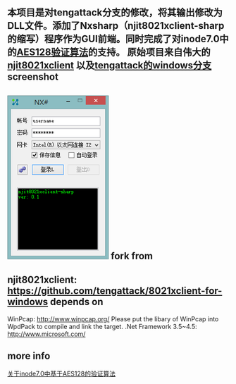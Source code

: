 ﻿本项目是对tengattack分支的修改，将其输出修改为DLL文件。添加了Nxsharp（njit8021xclient-sharp的缩写）程序作为GUI前端。同时完成了对inode7.0中的[AES128验证算法](./documents/h3c_AES_MD5.md)的支持。
原始项目来自伟大的[njit8021xclient](https://github.com/liuqun/njit8021xclient)
以及[tengattack的windows分支](https://github.com/tengattack/8021xclient-for-windows)
screenshot
---
![screenshot](./screenshot.png)
fork from
---
njit8021xclient: https://github.com/tengattack/8021xclient-for-windows
depends on
---
WinPcap: http://www.winpcap.org/
Please put the libary of WinPcap into WpdPack to compile and link the target.
.Net Framework 3.5~4.5: http://www.microsoft.com/

more info
---
[关于inode7.0中基于AES128的验证算法](./documents/h3c_AES_MD5.md)

